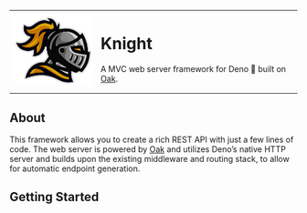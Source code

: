 <div align="center">
	<table>
	<tbody>
	<td>
	<img src="assets/logo.png" width="150px">
	</td>
	<td>
	<h1>Knight</h1>
	<p>
		A MVC web server framework for
		Deno 🦕 built on <a href="https://deno.land/x/oak@v10.2.0">Oak</a>.
	</p>
	</td>
	</tbody>
	</table>
</div>

## About

This framework allows you to create a rich REST API with just a few lines of code.
The web server is powered by [Oak](https://oakserver.github.io/oak/) and utilizes Deno’s native HTTP server
and builds upon the existing middleware and routing stack, to allow for automatic endpoint generation.


## Getting Started
